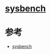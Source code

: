 [sysbench](https://github.com/akopytov/sysbench)
================================================


# 参考
 * [sysbench](https://github.com/akopytov/sysbench)